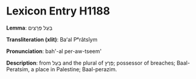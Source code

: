 # Lexicon Entry H1188

**Lemma**: בַּעַל פְּרָצִים

**Transliteration (xlit)**: Baʻal Pᵉrâtsîym

**Pronunciation**: bah'-al per-aw-tseem'

**Description**:
from בַּעַל and the plural of פֶּרֶץ; possessor of breaches; Baal-Peratsim, a place in Palestine; Baal-perazim.
